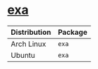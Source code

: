 # [exa](https://github.com/ogham/exa)

| Distribution | Package |
| ------------ | ------- |
| Arch Linux   | `exa`   |
| Ubuntu       | `exa`   |
